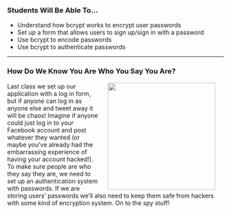 

### Students Will Be Able To...
* Understand how bcrypt works to encrypt user passwords
* Set up a form that allows users to sign up/sign in with a password
* Use bcrypt to encode passwords
* Use bcrypt to authenticate passwords

---
### How Do We Know You Are Who You Say You Are?
<img align="right" src="https://blog.lookout.com/wp-content/uploads/2013/01/photo-3.jpg" width="250" hspace="20"> Last class we set up our application with a log in form, but if anyone can log in as anyone else and tweet away it will be chaos! Imagine if anyone could just log in to your Facebook account and post whatever they wanted (or maybe you’ve already had the embarrassing experience of having your account hacked!). To make sure people are who they say they are, we need to set up an authentication system with passwords. If we are storing users’ passwords we’ll also need to keep them safe from hackers with some kind of encryption system. On to the spy stuff!
